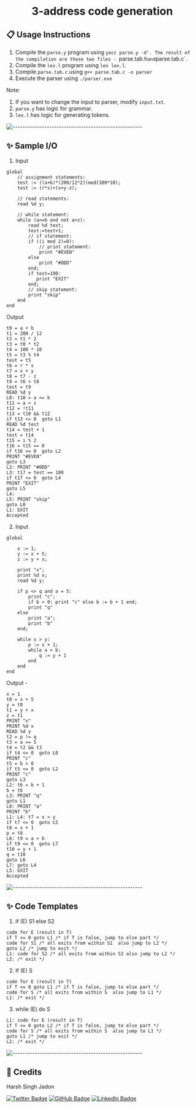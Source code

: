<h1 align = "center"> 3-address code generation </h1>

<h2 id="usage"> 📋 Usage Instructions </h2>

1. Compile the `parse.y` program using `yacc parse.y -d'. The result of the compilation are these two files - `parse.tab.h` and `parse.tab.c`.
2. Compile the `lex.l` program using `lex lex.l`.
3. Compile `parse.tab.c` using `g++ parse.tab.c -o parser`
4. Execute the parser using `./parser.exe`

Note: 
1. If you want to change the input to parser, modify `input.txt`.
2. `parse.y` has logic for grammar.
3. `lex.l` has logic for generating tokens.

![-----------------------------------------------------](https://raw.githubusercontent.com/andreasbm/readme/master/assets/lines/aqua.png)

<h2 id="usage"> ✨ Sample I/O </h2>

1. Input 

```
global 
    // assignment statements:
    test := ((a+b)*(200/12*2))mod(100*10);
    test := (r*s)+(x+y-z);

    // read statements:
    read %d y;

    // while statement:
    while (a<=b and not a>z):
        read %d test;
        test:=test+1;
        // if statement:
        if ((i mod 2)=0): 
            // print statement:
            print "#EVEN"
        else
            print "#ODD"
        end; 
        if test=100:
           print "EXIT"
        end;
        // skip statement:
        print "skip"
    end
end

```
Output

```
t0 = a + b
t1 = 200 / 12       
t2 = t1 * 2
t3 = t0 * t2        
t4 = 100 * 10       
t5 = t3 % t4        
test = t5
t6 = r * s
t7 = x + y
t8 = t7 - z
t9 = t6 + t8        
test = t9
READ %d y
L0: t10 = a <= b
t11 = a > z
t12 = !t11
t13 = t10 && t12
if t13 <= 0  goto L1
READ %d test
t14 = test + 1
test = t14
t15 = i % 2
t16 = t15 == 0
if t16 <= 0  goto L2
PRINT "#EVEN"
goto L3
L2: PRINT "#ODD"
L3: t17 = test == 100
if t17 <= 0  goto L4
PRINT "EXIT"
goto L5
L4:
L5: PRINT "skip"
goto L0
L1: EXIT
Accepted
```

2. Input 

```
global 

	x := 1;
	y := x + 5;
	z := y + x;
	
	print "x";
    print %d x;
	read %d y;
	
	if p <> q and a = 5:
		print "c";
		if b > 0: print "c" else b := b + 1 end;
		print "q"
	else
		print "a";
		print "b"
	end;

	while x > y:
		p := x + 1;
		while a > b:
			q := y + 1
		end
	end	
end
```

Output - 

```
x = 1
t0 = x + 5
y = t0
t1 = y + x
z = t1
PRINT "x"
PRINT %d x
READ %d y
t2 = p != q        
t3 = a == 5        
t4 = t2 && t3      
if t4 <= 0  goto L0
PRINT "c"
t5 = b > 0
if t5 <= 0  goto L2
PRINT "c"
goto L3
L2: t6 = b + 1     
b = t6
L3: PRINT "q"      
goto L1
L0: PRINT "a"      
PRINT "b"
L1: L4: t7 = x > y 
if t7 <= 0  goto L5
t8 = x + 1
p = t8
L6: t9 = a > b
if t9 <= 0  goto L7
t10 = y + 1
q = t10
goto L6
L7: goto L4
L5: EXIT
Accepted
```
![-----------------------------------------------------](https://raw.githubusercontent.com/andreasbm/readme/master/assets/lines/aqua.png)

<h2 id="usage"> ✨ Code Templates </h2>

1. if (E) S1 else S2

```
code for E (result in T)
if T <= 0 goto L1 /* if T is false, jump to else part */
code for S1 /* all exits from within S1  also jump to L2 */
goto L2 /* jump to exit */
L1: code for S2 /* all exits from within S2 also jump to L2 */
L2: /* exit */
```

2. If (E) S

```
code for E (result in T)
if T <= 0 goto L1 /* if T is false, jump to else part */
code for S /* all exits from within S  also jump to L1 */
L1: /* exit */

```

3. while (E) do S

```
L1: code for E (result in T)
if T <= 0 goto L2 /* if T is false, jump to else part */
code for S /* all exits from within S  also jump to L1 */
goto L1 /* jump to exit */
L2: /* exit */
```


![-----------------------------------------------------](https://raw.githubusercontent.com/andreasbm/readme/master/assets/lines/aqua.png)

<!-- CREDITS -->
<h2 id="credits"> 🎇 Credits</h2>

Harsh Singh Jadon 

[![Twitter Badge](https://img.shields.io/badge/Twitter-1DA1F2?style=for-the-badge&logo=twitter&logoColor=white)](https://twitter.com/harshsjadon)
[![GitHub Badge](https://img.shields.io/badge/GitHub-100000?style=for-the-badge&logo=github&logoColor=white)](https://github.com/harshsingh-24)
[![LinkedIn Badge](https://img.shields.io/badge/LinkedIn-0077B5?style=for-the-badge&logo=linkedin&logoColor=white)](https://www.linkedin.com/in/harsh-singh-jadon-55ab4519a/)

